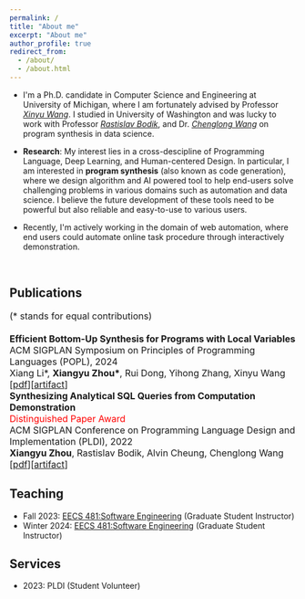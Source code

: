 ```yaml
---
permalink: /
title: "About me"
excerpt: "About me"
author_profile: true
redirect_from: 
  - /about/
  - /about.html
---
```


* I'm a Ph.D. candidate in Computer Science and Engineering at University of Michigan, where I am fortunately advised by Professor *[Xinyu Wang](https://web.eecs.umich.edu/~xwangsd/)*. I studied in University of Washington and was lucky to work with Professor *[Rastislav Bodik](https://homes.cs.washington.edu/~bodik/)*, and Dr. *[Chenglong Wang](https://chenglongwang.org/)* on program synthesis in data science.

* **Research**: 
My interest lies in a cross-descipline of Programming Language, Deep Learning, and Human-centered Design. In particular, I am interested in **program synthesis** (also known as code generation), where we design algorithm and AI powered tool to help end-users solve challenging problems in various domains such as automation and data science. I believe the future development of these tools need to be powerful but also reliable and easy-to-use to various users.

* Recently, I'm actively working in the domain of web automation, where end users could automate  online task procedure through interactively demonstration. 

<br>

## Publications
<font size="3">
(* stands for equal contributions)<br>
<br>
</font>
<font size="3">
   <strong> Efficient Bottom-Up Synthesis for Programs with Local Variables</strong><br>
    ACM SIGPLAN Symposium on Principles of Programming Languages (POPL), 2024<br>
    Xiang Li*, <strong>Xiangyu Zhou*</strong>, Rui Dong, Yihong Zhang, Xinyu Wang<br>
    [<a href="https://arxiv.org/abs/2311.03705">pdf</a>][<a href="https://zenodo.org/records/10023528">artifact</a>]
</font>
<br>
<font size="3">
   <strong> Synthesizing Analytical SQL Queries from Computation Demonstration</strong><br>
    <span style="color: red;">Distinguished Paper Award</span><br>
    ACM SIGPLAN Conference on Programming Language Design and Implementation (PLDI), 2022<br>
    <strong>Xiangyu Zhou</strong>, Rastislav Bodik, Alvin Cheung, Chenglong Wang<br>
    [<a href="https://arxiv.org/abs/2204.07102">pdf</a>][<a href="https://dl.acm.org/do/10.5281/zenodo.6330232/full/">artifact</a>]
</font>

<br>

## Teaching
* Fall 2023: [EECS 481:Software Engineering](https://pbhoopala.github.io/eecs481f23/index.html) (Graduate Student Instructor)
* Winter 2024: [EECS 481:Software Engineering](https://eecs481.org/) (Graduate Student Instructor)

## Services
* 2023: PLDI (Student Volunteer)

